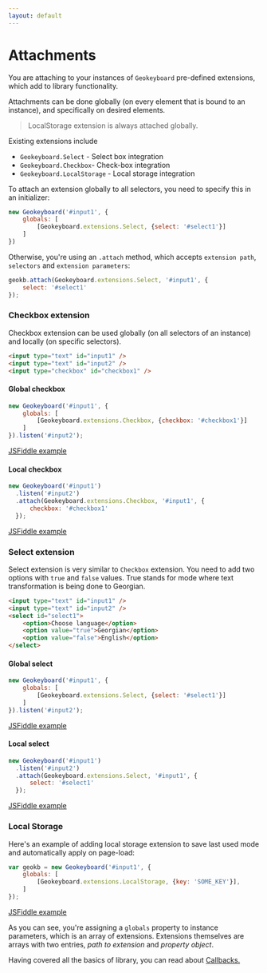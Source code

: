 ```yaml
---
layout: default
---
```


# Attachments

You are attaching to your instances of `Geokeyboard` pre-defined extensions, which add to library functionality.

Attachments can be done globally (on every element that is bound to an instance), and specifically on desired elements.

> LocalStorage extension is always attached globally.

Existing extensions include

* `Geokeyboard.Select` - Select box integration
* `Geokeyboard.Checkbox`- Check-box integration
* `Geokeyboard.LocalStorage` - Local storage integration

To attach an extension globally to all selectors, you need to specify this in an initializer:
 
```js
new Geokeyboard('#input1', {
    globals: [
        [Geokeyboard.extensions.Select, {select: '#select1'}]
    ]
})
```
 
Otherwise, you're using an `.attach` method, which accepts `extension path`, `selectors` and `extension parameters`:

```js
geokb.attach(Geokeyboard.extensions.Select, '#input1', {
    select: '#select1'
});
```

### Checkbox extension

Checkbox extension can be used globally (on all selectors of an instance) and locally (on specific selectors).

```html
<input type="text" id="input1" />
<input type="text" id="input2" />
<input type="checkbox" id="checkbox1" />
```

#### Global checkbox

```js
new Geokeyboard('#input1', {
    globals: [
        [Geokeyboard.extensions.Checkbox, {checkbox: '#checkbox1'}]
    ]
}).listen('#input2');
```

<a href="https://jsfiddle.net/dachinat/pg23g52t/" target="_blank">JSFiddle example</a>

#### Local checkbox

```js
new Geokeyboard('#input1')
  .listen('#input2')
  .attach(Geokeyboard.extensions.Checkbox, '#input1', {
      checkbox: '#checkbox1'
  });
```

<a href="https://jsfiddle.net/dachinat/smwg2q1v/" target="_blank">JSFiddle example</a>

### Select extension

Select extension is very similar to `Checkbox` extension. You need to add two options with `true` and `false` values.
True stands for mode where text transformation is being done to Georgian.

```html
<input type="text" id="input1" />
<input type="text" id="input2" />
<select id="select1">
    <option>Choose language</option>
    <option value="true">Georgian</option>
    <option value="false">English</option>
</select>
```

#### Global select

```js
new Geokeyboard('#input1', {
    globals: [
        [Geokeyboard.extensions.Select, {select: '#select1'}]
    ]
}).listen('#input2');
```

<a href="https://jsfiddle.net/dachinat/jmqffyk2/" target="_blank">JSFiddle example</a>

#### Local select

```js
new Geokeyboard('#input1')
  .listen('#input2')
  .attach(Geokeyboard.extensions.Select, '#input1', {
      select: '#select1'
  });
```
<a href="https://jsfiddle.net/dachinat/ep9vyose/" target="_blank">JSFiddle example</a>

### Local Storage

Here's an example of adding
local storage extension to save last used mode and automatically apply on page-load:

```js
var geokb = new Geokeyboard('#input1', {
    globals: [
        [Geokeyboard.extensions.LocalStorage, {key: 'SOME_KEY'}], 
    ]
});
```

<a href="https://jsfiddle.net/dachinat/t219k4j4/" target="_blank">JSFiddle example</a>

As you can see, you're assigning a `globals` property to instance parameters, which is an array of extensions.
Extensions themselves are arrays with two entries, *path to extension* and *property object*.

Having covered all the basics of library, you can read about <a href="{{site.baseurl}}/callbacks.html">Callbacks.</a>